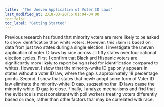 ```yaml
---
title:  "The Uneven Application of Voter ID Laws"
last_modified_at: 2018-03-20T16:01:04-04:00
toc:false
toc_label: "Getting Started"
---
```



Previous research has found that minority voters are more likely to be asked to show identification than white voters. However, this claim is based on data from just two states during a single election. I investigate the uneven application of voter ID laws by race across all fifty states over four national election cycles. First, I confirm that Black and Hispanic voters are significantly more likely to report being asked for identification compared to whites. However, I show that the minority-white ID gap only appears in states without a voter ID law, where the gap is approximately 18 percentage points. Second, I show that states that newly adopt some form of Voter ID law eliminate the minority-white ID gap, suggesting that ID laws cause the minority-white ID gap to close. Finally, I analyze mechanisms and find that the evidence is most consistent with poll workers treating voters differently based on race, rather than other factors that may be correlated with race.


